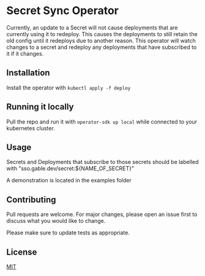 # Secret Sync Operator

Currently, an update to a Secret will not cause deployments that are currently using it to redeploy. This causes the deployments to still retain the old config until it redeploys due to another reason. This operator will watch changes to a secret and redeploy any deployments that have subscribed to it if it changes.

## Installation
Install the operator with
`kubectl apply -f deploy`

## Running it locally
Pull the repo and run it with `operator-sdk up local` while connected to your kubernetes cluster.

## Usage
Secrets and Deployments that subscribe to those secrets should be labelled with "sso.gable.dev/secret:${NAME_OF_SECRET}"

A demonstration is located in the examples folder

## Contributing
Pull requests are welcome. For major changes, please open an issue first to discuss what you would like to change.

Please make sure to update tests as appropriate.

## License
[MIT](https://choosealicense.com/licenses/mit/)